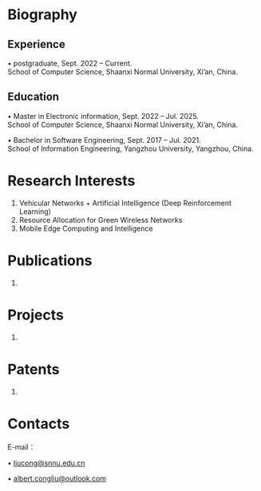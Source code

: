 

# Biography

## Experience

• postgraduate, Sept. 2022 – Current.  
School of Computer Science, Shaanxi Normal University, Xi’an, China.

## Education

• Master in Electronic information, Sept. 2022 – Jul. 2025.  
School of Computer Science, Shaanxi Normal University, Xi’an, China.

• Bachelor in Software Engineering, Sept. 2017 – Jul. 2021.  
School of Information Engineering, Yangzhou University, Yangzhou, China.

# Research Interests 

1. Vehicular Networks + Artificial Intelligence (Deep Reinforcement Learning)
2. Resource Allocation for Green Wireless Networks
3. Mobile Edge Computing and Intelligence


# Publications

1. 

# Projects

1. 

# Patents

1. 


# Contacts

E-mail：

• liucong@snnu.edu.cn

• albert.congliu@outlook.com





